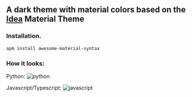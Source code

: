 ## A dark theme with material colors based on the [Idea](https://github.com/ChrisRM/material-theme-jetbrains) Material Theme

### Installation.
```
apm install awesome-material-syntax
```

### How it looks:

Python:
![python](http://imgur.com/B48TT4Z.png)

Javascript/Typescript:
![javascript](http://imgur.com/4M6XTL8.png)
